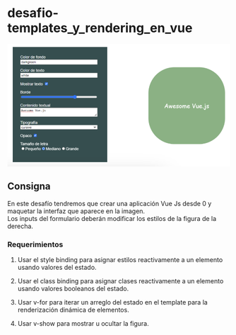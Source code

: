 # desafio-templates_y_rendering_en_vue

![Interfaz a maquetar](./src/assets/form.png)

## Consigna

En este desafío tendremos que crear una aplicación Vue Js desde 0 y maquetar la interfaz que aparece en la imagen.  
Los inputs del formulario deberán modificar los estilos de la figura de la derecha.

### Requerimientos

1. Usar el style binding para asignar estilos reactivamente a un elemento usando valores
del estado.

2. Usar el class binding para asignar clases reactivamente a un elemento usando valores
booleanos del estado.

3. Usar v-for para iterar un arreglo del estado en el template para la renderización
dinámica de elementos.

4. Usar v-show para mostrar u ocultar la figura.


